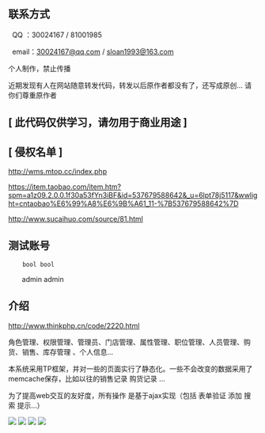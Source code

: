 
## 联系方式

   QQ ：30024167 / 81001985
   
   email：30024167@qq.com  /  sloan1993@163.com


个人制作，禁止传播

近期发现有人在网站随意转发代码，转发以后原作者都没有了，还写成原创...
请你们尊重原作者

## [ 此代码仅供学习，请勿用于商业用途 ]

## [ 侵权名单 ]

   http://wms.mtop.cc/index.php

   https://item.taobao.com/item.htm?spm=a1z09.2.0.0.1f30a53fYn3iBF&id=537679588642&_u=6lpt78j5117&wwlight=cntaobao%E6%99%A8%E6%9B%A61_11-%7B537679588642%7D

  http://www.sucaihuo.com/source/81.html


## 测试账号 
        bool bool
        
        admin admin

## 介绍

http://www.thinkphp.cn/code/2220.html

角色管理、权限管理、管理员、门店管理、属性管理、职位管理、人员管理、购货、销售、库存管理 、个人信息... 


本系统采用TP框架，并对一些的页面实行了静态化。一些不会改变的数据采用了memcache保存，比如以往的销售记录 购货记录 ...


为了提高web交互的友好度，所有操作 是基于ajax实现（包括 表单验证 添加 搜索 提示...）



<img src="http://www.thinkphp.cn/Uploads/editor/2016-08-07/57a695e0db90c.png">


<img src="http://www.thinkphp.cn//Uploads/editor/2016-08-07/57a696f29a96f.png">


<img src="http://www.thinkphp.cn//Uploads/editor/2016-08-07/57a696f507742.png">

<img src="http://www.thinkphp.cn//Uploads/editor/2016-08-07/57a696f859105.png">
